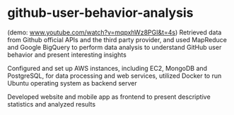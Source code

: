 # github-user-behavior-analysis
(demo: www.youtube.com/watch?v=mqpxhWz8PGI&t=4s)
Retrieved data from Github official APIs and the third party provider, and used MapReduce and Google BigQuery to perform data analysis to understand GitHub user behavior and present interesting insights

Configured and set up AWS instances, including EC2, MongoDB and PostgreSQL, for data processing and web services, utilized Docker to run Ubuntu operating system as backend server

Developed website and mobile app as frontend to present descriptive statistics and analyzed results

